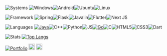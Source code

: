 <p align="left">
<img src="https://shields.io/badge/-systems-black?style=for-the-badge" alt="Systems"> <img src="https://img.shields.io/badge/Windows-0078D6?style=for-the-badge&logo=windows&logoColor=white" alt="Windows"/><img 
src="https://img.shields.io/badge/Android-3DDC84?style=for-the-badge&logo=android&logoColor=white" alt="Android"><img src="https://img.shields.io/badge/Ubuntu-E95420?style=for-the-badge&logo=ubuntu&logoColor=white" alt="Ubuntu"><img src="https://img.shields.io/badge/Linux-FCC624?style=for-the-badge&logo=linux&logoColor=black" alt="Linux">
</p>

<p align="left">
<img src="https://img.shields.io/badge/Framework-passing?style=for-the-badge&color=8cfa9e" alt="Framework"> <img src="https://img.shields.io/badge/Spring-6DB33F?style=for-the-badge&logo=spring&logoColor=white" alt="Spring"><img src="https://img.shields.io/badge/Flask-000000?style=for-the-badge&logo=flask&logoColor=white" alt="Flask"><img src="https://img.shields.io/badge/Javalin-passing?style=for-the-badge&color=red" alt="Javalin"><img src="https://img.shields.io/badge/Flutter-02569B?style=for-the-badge&logo=flutter&logoColor=white" alt="Flutter"><img src="https://img.shields.io/badge/Vue.js-35495E?style=for-the-badge&logo=vue.js&logoColor=4FC08D" alt=""><img src="Vue JS" alt=""><img src="https://img.shields.io/badge/Next.js-000?logo=nextdotjs&logoColor=fff&style=for-the-badge" alt="Next JS">
</p>

<p align="left">
<img src="https://img.shields.io/badge/Languages-passing?style=for-the-badge&color=ff91b5" alt="Languages"> <a href="https://www.java.com/en/"><img src="https://img.shields.io/badge/java-%23ED8B00.svg?style=for-the-badge&logo=openjdk&logoColor=white" alt="Java"></a><img src="https://img.shields.io/badge/c++-%2300599C.svg?style=for-the-badge&logo=c%2B%2B&logoColor=white" alt="C++"><img src="https://img.shields.io/badge/python-3670A0?style=for-the-badge&logo=python&logoColor=ffdd54" alt="Python"><img src="https://img.shields.io/badge/javascript-%23323330.svg?style=for-the-badge&logo=javascript&logoColor=%23F7DF1E" alt="JS"><a href="https://go.dev/"><img src="https://img.shields.io/badge/go-%2300ADD8.svg?style=for-the-badge&logo=go&logoColor=white" alt="Go"></a><img src="https://img.shields.io/badge/c-%2300599C.svg?style=for-the-badge&logo=c&logoColor=white" alt="C"><img src="https://img.shields.io/badge/html5-%23E34F26.svg?style=for-the-badge&logo=html5&logoColor=white" alt="HTML5"><img src="https://img.shields.io/badge/css3-%231572B6.svg?style=for-the-badge&logo=css3&logoColor=white" alt="CSS3"><img src="https://img.shields.io/badge/Dart-0175C2?style=for-the-badge&logo=dart&logoColor=white" alt="Dart">
</p>

<!-- <p align="left">
<img src="https://shields.io/badge/-tools-orange?style=for-the-badge" alt="Tools"> <a href="https://www.jetbrains.com/idea/"><img src="https://img.shields.io/badge/IntelliJIDEA-000000.svg?style=for-the-badge&logo=intellij-idea&logoColor=white" alt="IntelliJ IDEA"></a><a href="https://code.visualstudio.com/"><img src="https://img.shields.io/badge/Visual%20Studio%20Code-0078d7.svg?style=for-the-badge&logo=visual-studio-code&logoColor=white" alt="Visual Studio Code"></a><a href="https://developer.android.com/studio"><img src="https://img.shields.io/badge/Android%20Studio-3DDC84.svg?style=for-the-badge&logo=android-studio&logoColor=white" alt="Android Studio"><a href="https://github.com/microsoft/terminal"><img src="https://img.shields.io/badge/Windows%20Terminal-%234D4D4D.svg?style=for-the-badge&logo=windows-terminal&logoColor=white" alt="Windows Terminal"><img src="https://img.shields.io/badge/PowerShell-%235391FE.svg?style=for-the-badge&logo=powershell&logoColor=white" alt="Powershell"><img src="https://img.shields.io/badge/WSL-0a97f5?style=for-the-badge&logo=linux&logoColor=white" alt="WSL"></a><a href="https://www.sublimetext.com/"><img src="https://img.shields.io/badge/sublime_text-%23575757.svg?style=for-the-badge&logo=sublime-text&logoColor=important" alt="Sublime Text"></a><a href="https://www.jetbrains.com/webstorm/"><img src="https://img.shields.io/badge/webstorm-143?style=for-the-badge&logo=webstorm&logoColor=white&color=black"></a><a href="https://www.postman.com/"><img src="https://img.shields.io/badge/Postman-FF6C37?style=for-the-badge&logo=postman&logoColor=white"></a> 
</p> -->

![Stats](https://github-readme-stats.vercel.app/api?username=ChrisioGwaan\&show_icons=true\&count_private=true\&icon_color=ff91b5\&title_color=8cfa9e\&locale=en\&border_radius=22\&rank_icon=github\&show=prs_merged_percentage\&theme=transparent\&hide=issues,contribs\&card_width=350\&line_height=34)
[![Top Langs](https://github-readme-stats.vercel.app/api/top-langs/?username=ChrisioGwaan\&layout=compact\&border_radius=22\&size_weight=0.5&count_weight=0.5\&title_color=8cfa9e\&card_width=400\&count_private=true\&langs_count=10)](https://github.com/anuraghazra/github-readme-stats)

<a href="https://portfolio-xray.vercel.app/"><img src="https://img.shields.io/badge/Portfolio-passing?style=for-the-badge&color=fcec3a" alt="Portfolio"></a> <a href="https://www.linkedin.com/in/weixi-guan-705a48208/" style="display: inline-flex; justify-content: center; align-items: center;"><code><img height="20" width="20" src="https://content.linkedin.com/content/dam/me/brand/en-us/brand-home/logos/In-Blue-Logo.png.original.png"></code></a>
<a href="https://drive.google.com/file/d/1c3BWtPdmhCS1RJPyLTmxrhih_7HqMtPs/view?usp=sharing" style="display: inline-flex; justify-content: center; align-items: center;"><code><img height="20" width="20" src="https://www.logo.wine/a/logo/WeChat/WeChat-App-Icon-Logo.wine.svg"></code></a>
